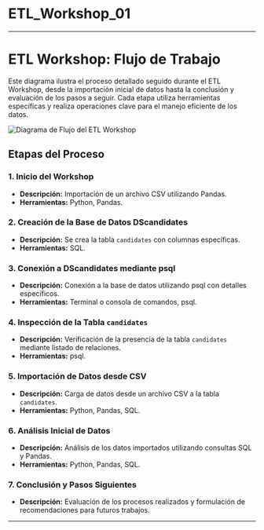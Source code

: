 # ETL_Workshop_01
---

# ETL Workshop: Flujo de Trabajo

Este diagrama ilustra el proceso detallado seguido durante el ETL Workshop, desde la importación inicial de datos hasta la conclusión y evaluación de los pasos a seguir. Cada etapa utiliza herramientas específicas y realiza operaciones clave para el manejo eficiente de los datos.

![Diagrama de Flujo del ETL Workshop](https://mermaid.live/view#pako:eNqtVc1uGjEQfhXLp1aiFAgJsIdISYjUSKmUlqiVKg4ZvBNwsmtvbG8UEuVh-gA99RHyYh2vl11YoL0UiZV_5pv5Zuaz_cKFjpFH3OJDjkrgWMLcQDpVjH4ZGCeFzEA5dqFopBlYNuXlOMaEfdfm3i50FrGLNNPGgZBvvxVtsVwxMGIhHzU7m3xjuZOJfAYVa3ZFX7BtdolqnsMdfvyEhmJKVA4idrV0C62YoH8CbCZnidQOBaxgU75N7swgBdZqfBoIhnlJhLycgkU_HIPTlo0nglzJGBzaiDVtHczoW1sUTIRO8lSRb7QZirdft1Lsz2Dy5XI3S63waZ1lMfeR4e8kWYqxJA_IMvuQUKmVdSYXPmPapBDApG8JGGbRFh5RFbb7KF6jSaWChGmfntUUniILnfoG7a4xBaXUfczrokKlEsJiXb7rRvkidimtg9jLhRlMoGT9rqizfe-Z-j6Xycc--X2sz0p-3rDIbifPlQ6p0EUlA9GGOsNWjDYo9aRWKoUBM4eKTG20LmfYKZUtkbNloYZ_S33DfFdaJ9QtaaVdy-lEvf0s1sLhpG6uEovYVwTPpMrXdzlPHOEoAHUdKmyVZ03jf_AlcYskt9SFSuzF3PNZEtxSxImc5961V8n5IyT52kGk7cxogd7OhGR855c0IZkiRV-X_23uckPbzsAM7koFB1LhsvpwfFxfEtuXlW9pnVYA1vYeXJ3dxo0RNHBTi-CmRFcAQjfOTsTWjz5dBz60F_SK8Ya1xzc0vedQlfCGMeE3xLMl8GY_g5sNTKhA2dCI1cprYnmLp3S3gIzpUXnxnqbcLTDFKY9oGIO59615JTvInZ4sleARXWbY4nnm61c-QJuL57F02vDoFhJLiySwH1pXNjTl0Qt_4lF3OGoPBt1hZ9QZ9LtHh4MWX9LqaNDuD3tHB_1Rf3Q0OOy9tvhzge-2O93R4UHvYNDtdjrDUa_FsQj1ObyKxeP4-gfDioTU)

## Etapas del Proceso

### 1. Inicio del Workshop
- **Descripción:** Importación de un archivo CSV utilizando Pandas.
- **Herramientas:** Python, Pandas.

### 2. Creación de la Base de Datos DScandidates
- **Descripción:** Se crea la tabla `candidates` con columnas específicas.
- **Herramientas:** SQL.

### 3. Conexión a DScandidates mediante psql
- **Descripción:** Conexión a la base de datos utilizando psql con detalles específicos.
- **Herramientas:** Terminal o consola de comandos, psql.

### 4. Inspección de la Tabla `candidates`
- **Descripción:** Verificación de la presencia de la tabla `candidates` mediante listado de relaciones.
- **Herramientas:** psql.

### 5. Importación de Datos desde CSV
- **Descripción:** Carga de datos desde un archivo CSV a la tabla `candidates`.
- **Herramientas:** Python, Pandas, SQL.

### 6. Análisis Inicial de Datos
- **Descripción:** Análisis de los datos importados utilizando consultas SQL y Pandas.
- **Herramientas:** Python, Pandas, SQL.

### 7. Conclusión y Pasos Siguientes
- **Descripción:** Evaluación de los procesos realizados y formulación de recomendaciones para futuros trabajos.

---
